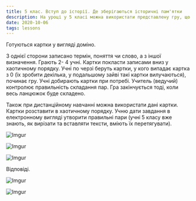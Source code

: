 ```yaml
---
title: 5 клас. Вступ до історії. Де зберігаються історичні пам'ятки 
description: На уроці у 5 класі можна використати представлену гру, що допоможе учням засвоїти поняття із якою метою створюють музеї, архіви, бібліотеки та як вони працюють
date: 2020-10-06
tags: lessons
---
```


Готуються картки у вигляді доміно.

З однієї сторони записано термін, поняття чи слово, а з іншої визначення. Грають 2- 4 учні. Картки покласти записами вниз у хаотичному порядку. Учні по черзі беруть картки, у кого випадає картка з 0 (їх зробити декілька, у подальшому зайві такі картки вилучаються), починає гру. Учні добирають картки при потребі. Учитель (ведучий) контролює правильність складання пар. Гра закінчується тоді, коли весь ланцюжок буде складено. 

Також при дистанційному навчанні можна використати дані картки. Картки розставити в хаотичному порядку. Учню дати завдання в електронному вигляді утворити правильні пари (учні 5 класу вже знають, як вирізати та вставляти тексти, вміють їх перетягувати).

![Imgur](https://i.imgur.com/4HXlKJh.png)

![Imgur](https://i.imgur.com/qyYbddH.png)

![Imgur](https://i.imgur.com/lR3Gl3N.png)

Відповіді.

![Imgur](https://i.imgur.com/Lbu3xKV.png)

![Imgur](https://i.imgur.com/HdjwWkX.png)

